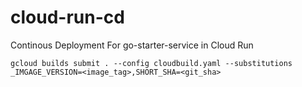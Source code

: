 # cloud-run-cd

Continous Deployment For go-starter-service in Cloud Run
```
gcloud builds submit . --config cloudbuild.yaml --substitutions _IMGAGE_VERSION=<image_tag>,SHORT_SHA=<git_sha>
```
